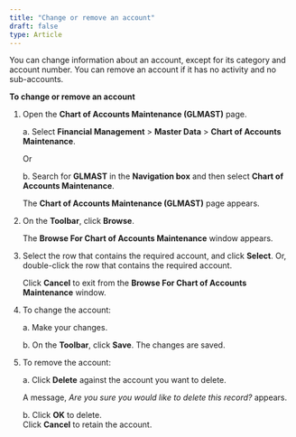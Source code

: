 ```yaml
---
title: "Change or remove an account"
draft: false
type: Article
---
```


You can change information about an account, except for its category and account number. You can remove an account if it has no activity and no sub-accounts.

**To change or remove an account**

1. Open the **Chart of Accounts Maintenance (GLMAST)** page.

    a. Select **Financial Management** > **Master Data** > **Chart of Accounts Maintenance**.

    Or

    b. Search for **GLMAST** in the **Navigation box** and then select **Chart of Accounts Maintenance**.

    The **Chart of Accounts Maintenance (GLMAST)** page appears.

2. On the **Toolbar**, click **Browse**.

    The **Browse For Chart of Accounts Maintenance** window appears.

3. Select the row that contains the required account, and click **Select**. Or, double-click the row that contains the required account.

    Click **Cancel** to exit from the **Browse For Chart of Accounts Maintenance** window.

4. To change the account:

    a. Make your changes.

    b. On the **Toolbar**, click **Save**. The changes are saved.

5. To remove the account:

    a. Click **Delete** against the account you want to delete.

    A message, *Are you sure you would like to delete this record?* appears.

    b. Click **OK** to delete. 
        <br>Click **Cancel** to retain the account.

​